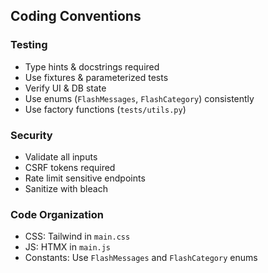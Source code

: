 ## Coding Conventions
### Testing
- Type hints & docstrings required
- Use fixtures & parameterized tests
- Verify UI & DB state
- Use enums (`FlashMessages`, `FlashCategory`) consistently
- Use factory functions (`tests/utils.py`)

### Security
- Validate all inputs
- CSRF tokens required
- Rate limit sensitive endpoints
- Sanitize with bleach

### Code Organization
- CSS: Tailwind in `main.css`
- JS: HTMX in `main.js`
- Constants: Use `FlashMessages` and `FlashCategory` enums


